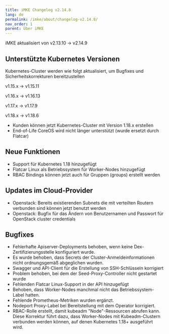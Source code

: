 ```yaml
---
title: iMKE Changelog v2.14.8
lang: de
permalink: /imke/about/changelog-v2.14.8/
nav_order: 1
parent: Über iMKE
---
```


iMKE aktualisiert von v2.13.10 → v2.14.9

## Unterstützte Kubernetes Versionen

Kubernetes-Cluster werden wie folgt aktualisiert, um Bugfixes und Sicherheitskorrekturen bereitzustellen

v1.15.x -> v1.15.11

v1.16.x -> v1.16.13

v1.17.x -> v1.17.9

v1.18.x -> v1.18.6

- Kunden können jetzt Kubernetes-Cluster mit Version 1.18.x erstellen
- End-of-Life CoreOS wird nicht länger unterstützt (wurde ersetzt durch Flatcar)

## Neue Funktionen

- Support für Kubernetes 1.18 hinzugefügt
- Flatcar Linux als Betriebssystem für Worker-Nodes hinzugefügt
- RBAC Bindings können jetzt auch für Gruppen (groups) erstellt werden

## Updates im Cloud-Provider

- Openstack: Bereits existierenden Subnets die mit verteilten Routern verbunden sind können jetzt benutzt werden
- Openstack: Bugfix für das Ändern von Benutzernamen und Passwort für OpenStack cluster credentials

## Bugfixes

- Fehlerhafte Apiserver-Deployments behoben, wenn keine Dex-Zertifizierungsstelle konfiguriert wurde.
- Es wurde behoben, dass Secrets der Cluster-Anmeldeinformationen nicht ordnungsgemäß abgeglichen wurden.
- Swagger und API-Client für die Erstellung von SSH-Schlüsseln korrigiert
- Problem behoben, bei dem der Seed-Proxy-Controller nicht gestartet wurde
- Fehlenden Flatcar Linux-Support in der API hinzugefügt
- Behoben, dass Worker-Nodes manchmal nicht das Betriebssystem-Label hatten.
- Fehlende Prometheus-Metriken wurden ergänzt.
- Nodeport Proxy-Label bei Bereitstellung mit dem Operator korrigiert.
- RBAC-Rolle erstellt, damit kubeadm "Node"-Ressourcen abrufen kann. Diese Korrektur führt dazu, dass Worker-Nodes mit Kubeadm-Clustern verbunden werden können, auf denen Kubernetes 1.18+ ausgeführt wird.
